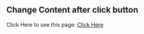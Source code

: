 ## Change Content after click button

Click Here to see this page: [Click Here ]( https://subratgoogle.github.io/change-content/.)


